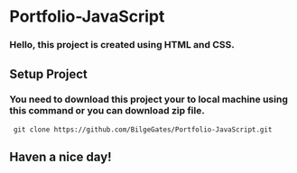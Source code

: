 # Portfolio-JavaScript

###  Hello, this project is created using HTML and CSS.  

## Setup Project  

### You need to download this project your to local machine using this command or you can download zip file. 

     git clone https://github.com/BilgeGates/Portfolio-JavaScript.git  

## Haven a nice day!
